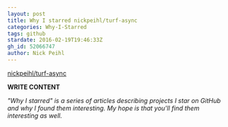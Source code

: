 ```yaml
---
layout: post
title: Why I starred nickpeihl/turf-async
categories: Why-I-Starred
tags: github
stardate: 2016-02-19T19:46:33Z
gh_id: 52066747
author: Nick Peihl
---
```


[nickpeihl/turf-async](star.repo.html_url)

**WRITE CONTENT**

*"Why I starred" is a series of articles describing projects I star on GitHub and why I found them interesting. My hope is that you'll find them interesting as well.*

